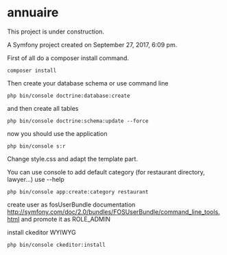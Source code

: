 annuaire
========
This project is under construction.

A Symfony project created on September 27, 2017, 6:09 pm.

First of all do a composer install command.
```
composer install
```

Then create your database schema or use  command line 
```
php bin/console doctrine:database:create
```

and then create all tables

```
php bin/console doctrine:schema:update --force
```

now you should use the application

```
php bin/console s:r
```

Change style.css and adapt the template part.

You can use console to add default category (for restaurant directory, lawyer...) use --help
```
php bin/console app:create:category restaurant
```

create user as fosUserBundle documentation http://symfony.com/doc/2.0/bundles/FOSUserBundle/command_line_tools.html and promote it as ROLE_ADMIN

install ckeditor WYIWYG 
```
php bin/console ckeditor:install
```
